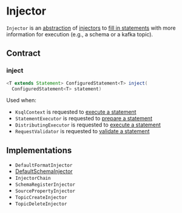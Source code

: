 # Injector

`Injector` is an [abstraction](#contract) of [injectors](#implementations) to [fill in statements](#inject) with more information for execution (e.g., a schema or a kafka topic).

## Contract

### <span id="inject"> inject

```java
<T extends Statement> ConfiguredStatement<T> inject(
  ConfiguredStatement<T> statement)
```

Used when:

* `KsqlContext` is requested to [execute a statement](embedded/KsqlContext.md#execute)
* `StatementExecutor` is requested to [prepare a statement](rest/StatementExecutor.md#prepare)
* `DistributingExecutor` is requested to [execute a statement](rest/DistributingExecutor.md#execute)
* `RequestValidator` is requested to [validate a statement](rest/RequestValidator.md#validate)

## Implementations

* `DefaultFormatInjector`
* [DefaultSchemaInjector](DefaultSchemaInjector.md)
* `InjectorChain`
* `SchemaRegisterInjector`
* `SourcePropertyInjector`
* `TopicCreateInjector`
* `TopicDeleteInjector`
